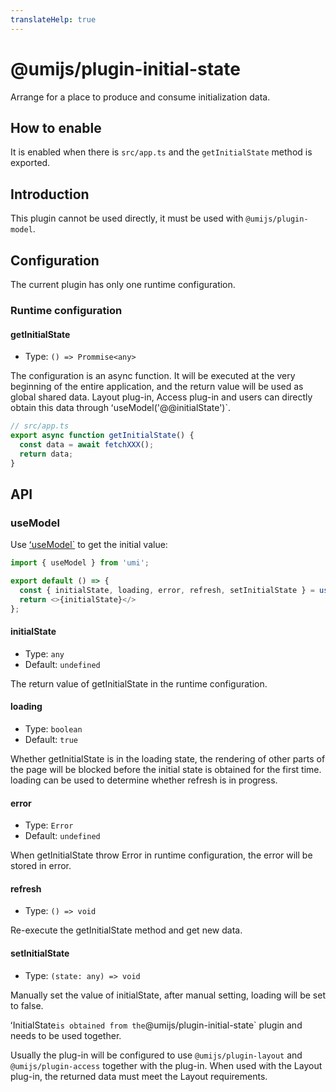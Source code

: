 ```yaml
---
translateHelp: true
---
```


# @umijs/plugin-initial-state


Arrange for a place to produce and consume initialization data.

## How to enable

It is enabled when there is `src/app.ts` and the `getInitialState` method is exported.

## Introduction

This plugin cannot be used directly, it must be used with `@umijs/plugin-model`.

## Configuration

The current plugin has only one runtime configuration.

### Runtime configuration

#### getInitialState

* Type: `() => Prommise<any>`

The configuration is an async function. It will be executed at the very beginning of the entire application, and the return value will be used as global shared data. Layout plug-in, Access plug-in and users can directly obtain this data through ʻuseModel('@@initialState')`.

```typescript
// src/app.ts
export async function getInitialState() {
  const data = await fetchXXX();
  return data;
}
```

## API

### useModel

Use [ʻuseModel`](./plugin-model) to get the initial value:

```js
import { useModel } from 'umi';

export default () => {
  const { initialState, loading, error, refresh, setInitialState } = useModel('@@initialState');
  return <>{initialState}</>
};
```

#### initialState

* Type: `any`
* Default: `undefined`

The return value of getInitialState in the runtime configuration.

#### loading

* Type: `boolean`
* Default: `true`

Whether getInitialState is in the loading state, the rendering of other parts of the page will be blocked before the initial state is obtained for the first time. loading can be used to determine whether refresh is in progress.

#### error

* Type: `Error`
* Default: `undefined`

When getInitialState throw Error in runtime configuration, the error will be stored in error.

#### refresh

* Type: `() => void`

Re-execute the getInitialState method and get new data.

#### setInitialState

* Type: `(state: any) => void`

Manually set the value of initialState, after manual setting, loading will be set to false.

ʻInitialState` is obtained from the `@umijs/plugin-initial-state` plugin and needs to be used together.

Usually the plug-in will be configured to use `@umijs/plugin-layout` and `@umijs/plugin-access` together with the plug-in. When used with the Layout plug-in, the returned data must meet the Layout requirements.
